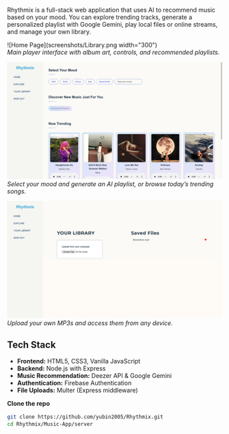 Rhythmix is a full-stack web application that uses AI to recommend music based on your mood. You can explore trending tracks, generate a personalized playlist with Google Gemini, play local files or online streams, and manage your own library.

![Home Page](screenshots/Library.png width="300")  
*Main player interface with album art, controls, and recommended playlists.*

![Explore Page](screenshots/Explore.png)  
*Select your mood and generate an AI playlist, or browse today’s trending songs.*

![Library Page](screenshots/Upload.png)  
*Upload your own MP3s and access them from any device.*


## Tech Stack

- **Frontend:** HTML5, CSS3, Vanilla JavaScript  
- **Backend:** Node.js with Express  
- **Music Recommendation:** Deezer API & Google Gemini  
- **Authentication:** Firebase Authentication  
- **File Uploads:** Multer (Express middleware)

**Clone the repo**  
```bash
git clone https://github.com/yubin2005/Rhythmix.git
cd Rhythmix/Music-App/server
